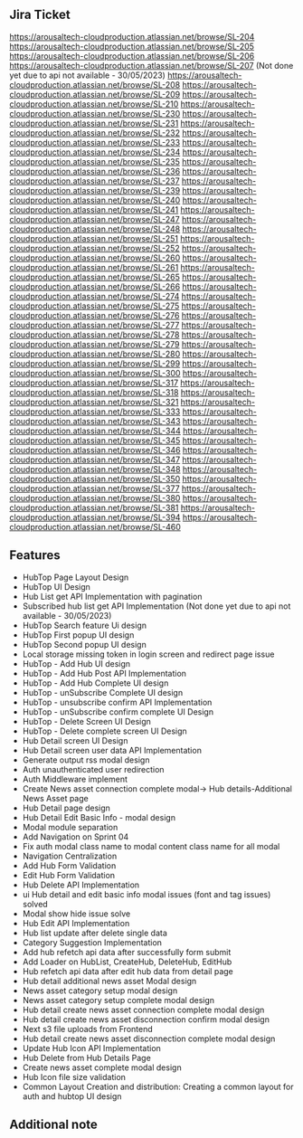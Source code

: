## Jira Ticket

https://arousaltech-cloudproduction.atlassian.net/browse/SL-204
https://arousaltech-cloudproduction.atlassian.net/browse/SL-205
https://arousaltech-cloudproduction.atlassian.net/browse/SL-206
https://arousaltech-cloudproduction.atlassian.net/browse/SL-207 (Not done yet due to api not available - 30/05/2023)
https://arousaltech-cloudproduction.atlassian.net/browse/SL-208
https://arousaltech-cloudproduction.atlassian.net/browse/SL-209
https://arousaltech-cloudproduction.atlassian.net/browse/SL-210
https://arousaltech-cloudproduction.atlassian.net/browse/SL-230
https://arousaltech-cloudproduction.atlassian.net/browse/SL-231
https://arousaltech-cloudproduction.atlassian.net/browse/SL-232
https://arousaltech-cloudproduction.atlassian.net/browse/SL-233
https://arousaltech-cloudproduction.atlassian.net/browse/SL-234
https://arousaltech-cloudproduction.atlassian.net/browse/SL-235
https://arousaltech-cloudproduction.atlassian.net/browse/SL-236
https://arousaltech-cloudproduction.atlassian.net/browse/SL-237
https://arousaltech-cloudproduction.atlassian.net/browse/SL-239
https://arousaltech-cloudproduction.atlassian.net/browse/SL-240
https://arousaltech-cloudproduction.atlassian.net/browse/SL-241
https://arousaltech-cloudproduction.atlassian.net/browse/SL-247
https://arousaltech-cloudproduction.atlassian.net/browse/SL-248
https://arousaltech-cloudproduction.atlassian.net/browse/SL-251
https://arousaltech-cloudproduction.atlassian.net/browse/SL-252
https://arousaltech-cloudproduction.atlassian.net/browse/SL-260
https://arousaltech-cloudproduction.atlassian.net/browse/SL-261
https://arousaltech-cloudproduction.atlassian.net/browse/SL-265
https://arousaltech-cloudproduction.atlassian.net/browse/SL-266
https://arousaltech-cloudproduction.atlassian.net/browse/SL-274
https://arousaltech-cloudproduction.atlassian.net/browse/SL-275
https://arousaltech-cloudproduction.atlassian.net/browse/SL-276
https://arousaltech-cloudproduction.atlassian.net/browse/SL-277
https://arousaltech-cloudproduction.atlassian.net/browse/SL-278
https://arousaltech-cloudproduction.atlassian.net/browse/SL-279
https://arousaltech-cloudproduction.atlassian.net/browse/SL-280
https://arousaltech-cloudproduction.atlassian.net/browse/SL-299
https://arousaltech-cloudproduction.atlassian.net/browse/SL-300
https://arousaltech-cloudproduction.atlassian.net/browse/SL-317
https://arousaltech-cloudproduction.atlassian.net/browse/SL-318
https://arousaltech-cloudproduction.atlassian.net/browse/SL-321
https://arousaltech-cloudproduction.atlassian.net/browse/SL-333
https://arousaltech-cloudproduction.atlassian.net/browse/SL-343
https://arousaltech-cloudproduction.atlassian.net/browse/SL-344
https://arousaltech-cloudproduction.atlassian.net/browse/SL-345
https://arousaltech-cloudproduction.atlassian.net/browse/SL-346
https://arousaltech-cloudproduction.atlassian.net/browse/SL-347
https://arousaltech-cloudproduction.atlassian.net/browse/SL-348
https://arousaltech-cloudproduction.atlassian.net/browse/SL-350
https://arousaltech-cloudproduction.atlassian.net/browse/SL-377
https://arousaltech-cloudproduction.atlassian.net/browse/SL-380
https://arousaltech-cloudproduction.atlassian.net/browse/SL-381
https://arousaltech-cloudproduction.atlassian.net/browse/SL-394
https://arousaltech-cloudproduction.atlassian.net/browse/SL-460

## Features

- HubTop Page Layout Design
- HubTop UI Design
- Hub List get API Implementation with pagination
- Subscribed hub list get API Implementation (Not done yet due to api not available - 30/05/2023)
- HubTop Search feature Ui design
- HubTop First popup UI design
- HubTop Second popup UI design
- Local storage missing token in login screen and redirect page issue
- HubTop - Add Hub UI design
- HubTop - Add Hub Post API Implementation
- HubTop - Add Hub Complete UI design
- HubTop - unSubscribe Complete UI design
- HubTop - unsubscribe confirm API Implementation
- HubTop - unSubscribe confirm complete UI Design
- HubTop - Delete Screen UI Design
- HubTop - Delete complete screen UI Design
- Hub Detail screen UI Design
- Hub Detail screen user data API Implementation
- Generate output rss modal design
- Auth unauthenticated user redirection
- Auth Middleware implement
- Create News asset connection complete modal-> Hub details-Additional News Asset page
- Hub Detail page design
- Hub Detail Edit Basic Info - modal design
- Modal module separation
- Add Navigation on Sprint 04
- Fix auth modal class name to modal content class name for all modal
- Navigation Centralization
- Add Hub Form Validation
- Edit Hub Form Validation
- Hub Delete API Implementation
- ui Hub detail and edit basic info modal issues (font and tag issues) solved
- Modal show hide issue solve
- Hub Edit API Implementation
- Hub list update after delete single data
- Category Suggestion Implementation
- Add hub refetch api data after successfully form submit
- Add Loader on HubList, CreateHub, DeleteHub, EditHub
- Hub refetch api data after edit hub data from detail page
- Hub detail additional news asset Modal design
- News asset category setup modal design
- News asset category setup complete modal design
- Hub detail create news asset connection complete modal design
- Hub detail create news asset disconnection confirm modal design
- Next s3 file uploads from Frontend
- Hub detail create news asset disconnection complete modal design
- Update Hub Icon API Implementation
- Hub Delete from Hub Details Page
- Create news asset complete modal design
- Hub Icon file size validation
- Common Layout Creation and distribution: Creating a common layout for auth and hubtop UI design

## Additional note
